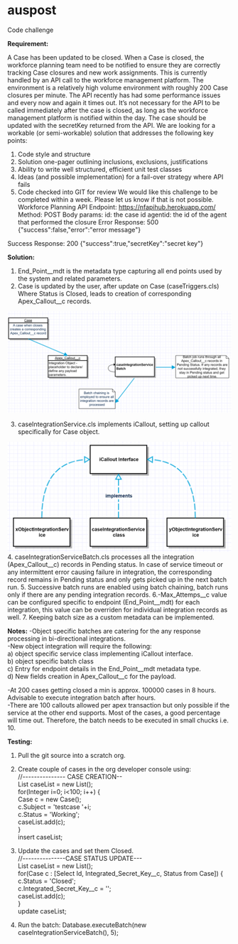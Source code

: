 # auspost
Code challenge

<b>Requirement:</b>
  
A Case has been updated to be closed. When a Case is closed, the workforce planning team need to be notified to ensure they are correctly tracking Case closures and new work assignments. This is currently handled by an API call to the workforce management platform.
The environment is a relatively high volume environment with roughly 200 Case closures per minute. The API recently has had some performance issues and every now and again it times out.
It’s not necessary for the API to be called immediately after the case is closed, as long as the workforce management platform is notified within the day. 
The case should be updated with the secretKey returned from the API.
We are looking for a workable (or semi-workable) solution that addresses the following key points:
1.	Code style and structure
2.	Solution one-pager outlining inclusions, exclusions, justifications
3.	Ability to write well structured, efficient unit test classes 
4.	Ideas (and possible implementation) for a fail-over strategy where API fails
5.	Code checked into GIT for review
We would like this challenge to be completed within a week. Please let us know if that is not possible.
Workforce Planning API
Endpoint: https://nfapihub.herokuapp.com/
Method: POST
Body params:
id: the case id
agentid: the id of the agent that performed the closure
Error Response:
500
{"success":false,"error":"error message"}

Success Response:
200
{"success":true,"secretKey":"secret key"}


<b>Solution:</b>

1. End_Point__mdt is the metadata type capturing all end points used by the system and related parameters.
2. Case is updated by the user, after update on Case (caseTriggers.cls) Where Status is Closed, leads to creation of corresponding Apex_Callout__c records. 
<img src="https://github.com/phantom82/auspost/blob/master/main2.PNG">

3. caseIntegrationService.cls implements iCallout, setting up callout specifically for Case object.
<img src="https://github.com/phantom82/auspost/blob/master/main.PNG">
4. caseIntegrationServiceBatch.cls processes all the integration (Apex_Callout__c) records in Pending status. In case of service timeout or any intermittent error causing failure in integration, the corresponding record remains in Pending status and only gets picked up in the next batch run.
5. Successive batch runs are enabled using batch chaining, batch runs only if there are any pending integration records.
6.-Max_Attemps__c value can be configured specific to endpoint (End_Point__mdt) for each integration, this value can be overriden for individual integration records as well.
7. Keeping batch size as a custom metadata can be implemented.


<b>Notes:</b>
-Object specific batches are catering for the any response processing in bi-directional integrations.<br>
-New object integration will require the following:<br>
a) object specific service class implementing iCallout interface.<br>
b) object specific batch class<br>
c) Entry for endpoint details in the End_Point__mdt metadata type.<br>
d) New fields creation in Apex_Callout__c for the payload.<br>

-At 200 cases getting closed a min is approx. 100000 cases in 8 hours. Advisable to execute integration batch after hours.<br>
-There are 100 callouts allowed per apex transaction but only possible if the service at the other end supports. Most of the cases, a good percentage will time out. Therefore, the batch needs to be executed in small chucks i.e. 10.

<b>Testing:</b>
1. Pull the git source into a scratch org.
2. Create couple of cases in the org developer console using:<br>
  //--------------- CASE CREATION--<br>
List<Case> caseList = new List<Case>();<br>
for(Integer i=0; i<100; i++) {<br>
    Case c = new Case();<br>
    c.Subject = 'testcase '+i;<br>
    c.Status = 'Working';<br>
    caseList.add(c);<br>
}<br>
insert caseList;<br>
                        
3. Update the cases and set them Closed.<br>
//---------------CASE STATUS UPDATE--- <br>
List<Case> caseList = new List<Case>();<br>
for(Case c : [Select Id, Integrated_Secret_Key__c, Status from Case]) {<br>
    c.Status = 'Closed';<br>
    c.Integrated_Secret_Key__c = '';<br>
    caseList.add(c);<br>
}<br>
update caseList;<br>

4. Run the batch:
Database.executeBatch(new caseIntegrationServiceBatch(), 5);<br>
